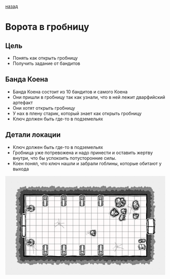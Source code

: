 [назад](/README.md)
# Ворота в гробницу

## Цель
* Понять как открыть гробницу 
* Получить задание от бандитов

## Банда Коена
* Банда Коена состоит из 10 бандитов и самого Коена
* Они пришли в гробницу так как узнали, что в ней лежит дварфийский артефакт
* Они хотят открыть гробницу
* У нах в плену старик, который знает как открыть гробницу
* Ключ должен быть где-то в подземельях


## Детали локации
* Ключ должен быть где-то в подземельях
* Гробница уже потревожена и надо принести и оставить жертву внутри, что бы успокоить потусторонние силы. 
* Коен понял, что ключ нашли и забрали гоблины, которые обитают у выхода

![location map](./tomb.png)
